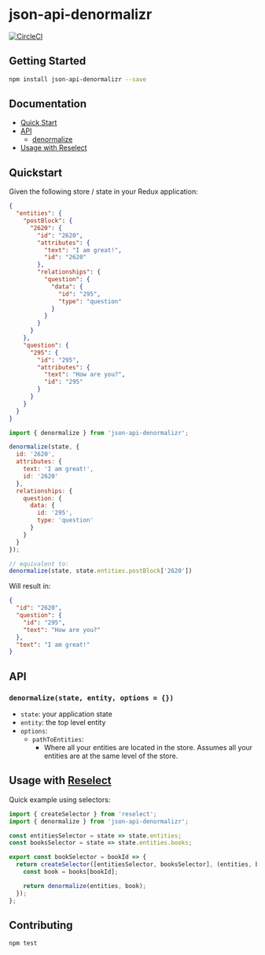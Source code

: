 # json-api-denormalizr

[![CircleCI](https://circleci.com/gh/willsoto/json-api-denormalizr.svg?style=svg&circle-token=0b410de6b9ef748768a5d2cd9fc7f3eec658a27c)](https://circleci.com/gh/willsoto/json-api-denormalizr)

## Getting Started

```sh
npm install json-api-denormalizr --save
```

## Documentation

* [Quick Start](#quickstart)
* [API](#api)
  - [denormalize](#denormalizestate-entity-options--)
* [Usage with Reselect](#usage-with-reselect)

## Quickstart

Given the following store / state in your Redux application:

```json
{
  "entities": {
    "postBlock": {
      "2620": {
        "id": "2620",
        "attributes": {
          "text": "I am great!",
          "id": "2620"
        },
        "relationships": {
          "question": {
            "data": {
              "id": "295",
              "type": "question"
            }
          }
        }
      }
    },
    "question": {
      "295": {
        "id": "295",
        "attributes": {
          "text": "How are you?",
          "id": "295"
        }
      }
    }
  }
}
```

```js
import { denormalize } from 'json-api-denormalizr';

denormalize(state, {
  id: '2620',
  attributes: {
    text: 'I am great!',
    id: '2620'
  },
  relationships: {
    question: {
      data: {
        id: '295',
        type: 'question'
      }
    }
  }
});

// equivalent to:
denormalize(state, state.entities.postBlock['2620'])
```

Will result in:

```json
{
  "id": "2620",
  "question": {
    "id": "295",
    "text": "How are you?"
  },
  "text": "I am great!"
}
```

## API

### `denormalize(state, entity, options = {})`

* `state`: your application state
* `entity`: the top level entity
* `options`:
  - `pathToEntities`: 
    - Where all your entities are located in the store. Assumes all your entities are at the same level of the store.

## Usage with [Reselect](https://github.com/reactjs/reselect)

Quick example using selectors:

```js
import { createSelector } from 'reselect';
import { denormalize } from 'json-api-denormalizr';

const entitiesSelector = state => state.entities;
const booksSelector = state => state.entities.books;

export const bookSelector = bookId => {
  return createSelector([entitiesSelector, booksSelector], (entities, books) => {
    const book = books[bookId];

    return denormalize(entities, book);
  });
};
```

## Contributing

```sh
npm test
```
